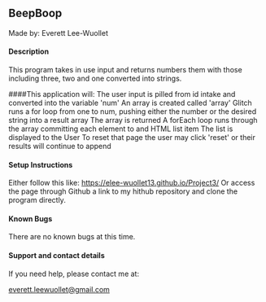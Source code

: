 ## BeepBoop

Made by: Everett Lee-Wuollet

#### Description

This program takes in use input and returns numbers them with those including three, two and one converted into strings.


####This application will:
The user input is pilled from id intake and converted into the variable 'num'
An array is created called 'array'
Glitch runs a for loop from one to num, pushing either the number or the desired string into a result array
The array is returned
A forEach loop runs through the array committing each element to and HTML list item
The list is displayed to the User
To reset that page the user may click 'reset' or their results will continue to append

#### Setup Instructions

Either follow this like:  https://elee-wuollet13.github.io/Project3/
Or access the page through Github a link to my hithub repository and clone the program directly.

#### Known Bugs

There are no known bugs at this time.

#### Support and contact details

If you need help, please contact me at:

everett.leewuollet@gmail.com
